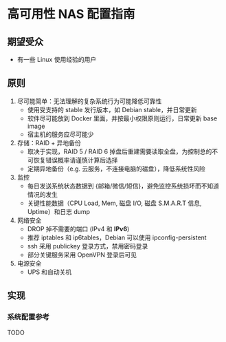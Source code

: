 # 高可用性 NAS 配置指南
## 期望受众

- 有一些 Linux 使用经验的用户

## 原则

1. 尽可能简单：无法理解的复杂系统行为可能降低可靠性
   - 使用受支持的 stable 发行版本，如 Debian stable，并日常更新
   - 软件尽可能放到 Docker 里面，并按最小权限原则运行，日常更新 base image
   - 宿主机的服务应尽可能少
2. 存储：RAID + 异地备份
   - 取决于实现，RAID 5 / RAID 6 掉盘后重建需要读取全盘，为控制总的不可恢复错误概率请谨慎计算后选择
   - 定期异地备份（e.g. 云服务，不连接电脑的磁盘），降低系统性风险
3. 监控
   - 每日发送系统状态数据到 {邮箱/微信/短信}，避免监控系统损坏而不知道情况的发生
   - 关键性能数据（CPU Load, Mem, 磁盘 I/O, 磁盘 S.M.A.R.T 信息, Uptime）和日志 dump
4. 网络安全
   - DROP 掉不需要的端口 (IPv4 和 **IPv6**)
   - 推荐 iptables 和 ip6tables，Debian 可以使用 ipconfig-persistent
   - ssh 采用 publickey 登录方式，禁用密码登录
   - 部分关键服务采用 OpenVPN 登录后可见
5. 电源安全
   - UPS 和自动关机

## 实现

### 系统配置参考

TODO